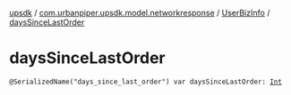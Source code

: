 [upsdk](../../index.md) / [com.urbanpiper.upsdk.model.networkresponse](../index.md) / [UserBizInfo](index.md) / [daysSinceLastOrder](./days-since-last-order.md)

# daysSinceLastOrder

`@SerializedName("days_since_last_order") var daysSinceLastOrder: `[`Int`](https://kotlinlang.org/api/latest/jvm/stdlib/kotlin/-int/index.html)
